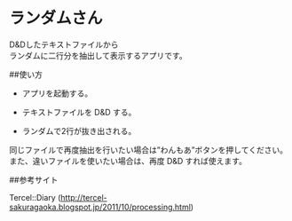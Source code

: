 ランダムさん
======================
D&Dしたテキストファイルから  
ランダムに二行分を抽出して表示するアプリです。  


##使い方

- アプリを起動する。

- テキストファイルを D&D する。

- ランダムで2行が抜き出される。

同じファイルで再度抽出を行いたい場合は”わんもあ”ボタンを押してください。
また、違いファイルを使いたい場合は、再度 D&D すれば使えます。


 
##参考サイト

Tercel::Diary (http://tercel-sakuragaoka.blogspot.jp/2011/10/processing.html)
